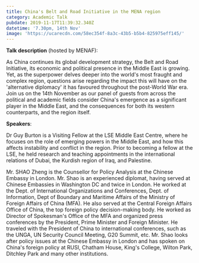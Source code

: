 ```yaml
---
title: China's Belt and Road Initiative in the MENA region
category: Academic Talk
pubdate: 2019-11-17T11:39:32.340Z
datetime: '7.30pm, 14th Nov'
image: 'https://ucarecdn.com/58ec354f-8a3c-43b5-b5b4-825975eff145/'
---
```

**Talk description** (hosted by MENAF):

As China continues its global development strategy, the Belt and Road Initiative, its economic and political presence in the Middle East is growing. Yet, as the superpower delves deeper into the world's most fraught and complex region, questions arise regarding the impact this will have on the 'alternative diplomacy' it has favoured throughout the post-World War era. Join us on the 14th November as our panel of guests from across the political and academic fields consider China's emergence as a significant player in the Middle East, and the consequences for both its western counterparts, and the region itself.

**Speakers**:

Dr Guy Burton is a Visiting Fellow at the LSE Middle East Centre, where he focuses on the role of emerging powers in the Middle East, and how this affects instability and conflict in the region. Prior to becoming a fellow at the LSE, he held research and teaching appointments in the international relations of Dubai, the Kurdish region of Iraq, and Palestine.

Mr. SHAO Zheng is the Counsellor for Policy Analysis at the Chinese Embassy in London. Mr. Shao is an experienced diplomat, having served at Chinese Embassies in Washington DC and twice in London. He worked at the Dept. of International Organizations and Conferences, Dept. of Information, Dept of Boundary and Maritime Affairs of the Ministry of Foreign Affairs of China (MFA). He also served at the Central Foreign Affairs Office of China, the top foreign policy decision-making body. He worked as Director of Spokesman's Office of the MFA and organized press conferences by the President, Prime Minister and Foreign Minister. He traveled with the President of China to international conferences, such as the UNGA, UN Security Council Meeting, G20 Summit, etc. Mr. Shao looks after policy issues at the Chinese Embassy in London and has spoken on China's foreign policy at RUSI, Chatham House, King's College, Wilton Park, Ditchley Park and many other institutions.
